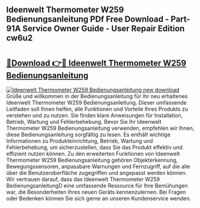 ## Ideenwelt Thermometer W259 Bedienungsanleitung PDf Free Download - Part-91A Service Owner Guide - User Repair Edition cw6u2

# <h2><a href="http://df1b16e.blite.top/?on=Ideenwelt+Thermometer+W259+Bedienungsanleitung">🔗Download 👉🔴 Ideenwelt Thermometer W259 Bedienungsanleitung</a></h2>

[![Ideenwelt Thermometer W259 Bedienungsanleitung new download](https://i.imgur.com/lujVjoI.png)](http://df1b16e.blite.top/?on=Ideenwelt+Thermometer+W259+Bedienungsanleitung)
Grüße und willkommen in der Bedienungsanleitung für Ihr neu erhaltenes Ideenwelt Thermometer W259 Bedienungsanleitung. Dieser umfassende Leitfaden soll Ihnen helfen, alle Funktionen und Vorteile Ihres Produkts zu verstehen und zu nutzen. Sie finden klare Anweisungen für Installation, Betrieb, Wartung und Fehlerbehebung. Bevor Sie Ihr Ideenwelt Thermometer W259 Bedienungsanleitung verwenden, empfehlen wir Ihnen, diese Bedienungsanleitung sorgfältig zu lesen. Es enthält wichtige Informationen zu Produkteinrichtung, Betrieb, Wartung und Fehlerbehebung, um sicherzustellen, dass Sie das Produkt effektiv und effizient nutzen können. Zu den erweiterten Funktionen von Ideenwelt Thermometer W259 Bedienungsanleitung gehören Objekterkennung, Bewegungssensoren, anpassbare Warnungen und Fernzugriff, auf die alle über die Benutzeroberfläche zugegriffen und angepasst werden können. Wir vertrauen darauf, dass das Ideenwelt Thermometer W259 BedienungsanleitungD eine umfassende Ressource für Ihre Bemühungen war, die Besonderheiten Ihres neuen Geräts kennenzulernen. Bei Fragen oder Bedenken können Sie sich gerne an unseren Kundenservice wenden.
